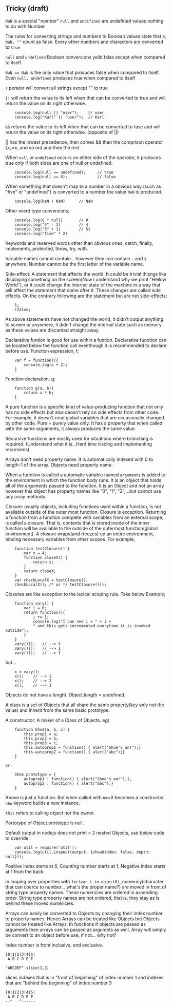 ## Tricky (draft)

`NaN` is a special "number"
`null` and `undifined` are undefined values nothing to do with Number.

The rules for converting strings and numbers to Boolean values state that `0, NaN, ""` count as false. Every other numbers and characters are converted to `true`

`null` and `undefined` Boolean conversions yeild false except when compared to itself.

`NaN == NaN` is the only value that produces false when compared to itself. Even `null, undefined` produces true when compared to itself

`!` perator will convert all strings except "" to true

`||` will return the value to its left when that can be converted to true and will return the value on its right otherwise.  
```
	console.log(null || "user"); 	// user
	console.log("Karl" || "user");	// Karl
```

`&&` returns the value to its left when that can be converted to fase and will return
the value on its right otherwise. (opposite of ||)

|| has the lowest precedence, then comes && then the comprison operator (>,==, and
so on) and then the rest

When `null` or `undefined` occurs on either side of the operator, it produces true
only if both sides are one of null or undefined.  
```
	console.log(null == undefined);		// true
	console.log(null == 0);				// false
```
When something that doesn't map to a number  in a obvious way (such as "five" or 
"undefined") is converted to a number the value `NaN` is produced.  
```
	console.log(NaN + NaN)		// NaN
```
Other wierd type conversions;  
```
	console.log(8 * null)		// 0
	console.log("5" - 1) 		// 4
	console.log("5" + 1)		// 51
	console.log("five" * 2)
```

Keywords and reserved words other than obvious ones;
catch, finally, implements, protected, throw, try, with.

Variable names cannot contain `.` however they can contain `-` and `$` anywhere.
Number cannot be the first letter of the variable name.

Side-effect: A statement that affects the world. It could be trivial thisngs like displaying something on the screen(Now I understand why we print "Hellow World"), or it could change the internal state of the machine in a way that will affect the statement that come after it. These changes are called side effects. On the contrary following are the statement but are not side-effects;  
```
	1;
	!false;
```
As above statements have not changed the world, it didn't output anything to screen or anywhere, it didn't change the internal state such as memory as these values are discarded straight away.

Declarative funtion is good for use within a funtion. Declarative function can be located below the function call eventhough it is recommended to declare before use.
Function expression, f;
```
	var f = function(){
		console.log(a + 2);
	}
```
Function declaration, g;
```
	function g(a, b){
		return a * b;
	}
```

A pure function is a specific kind of value-producing function that not only has no side effects but also deosn't rely on side effects from other code. For example, it doesn't read global variables that are occasionally changed by other code.  Pure = purely value only. It has a property that when called with the same arguments, it always produces the same value.

Recursive functions are mostly used for situations where branching is required.
(Understand what it is...Hard time tracing and implementing recursions)

Arrays don't need property name. It is automatically indexed with 0 to length-1 of the array.
Objects need property name.

When a function is called a automatic variable named `arguments` is added to the environment in which the function body runs. It is an object that holds all of the arguments passed to the function. It is an Object and not an array however this object has property names like "0", "1", "2",...but cannot use any array methods.

Closure: usually objects, including functions used within a function, is not available outside of the outer most function. Closure is exception. Returning a function from a function complete with variables from an external scope, is called a closure. That is, contents that is stored inside of the inner function will be available to the outside of the outermost function(global environment).
 A closure wraps(and freezes) up an entire environment, binding necessary variables from other scopes. For example;  
```
    function testClosure() {
        var x = 4;
        function closeX() {
            return x;
        }
        return closeX;
    }
    var checkLocalX = testClosure();
    checkLocalX(); /* or */ testClosure()();
```
Closures are like exception to the lexical scoping rule. Take below Example;  
```
    function vary() {
        var i = 0;
        return function(){
            i += 1;
            console.log("I can see i = " + i + 
            " and this gets incremented everytime it is invoked outside");
        }
    }
    vary()();   // --> 1
    vary()();   // --> 1
    vary()();   // --> 1  
```
but...  
```
    x = vary();
    x();    // --> 1
    x();    // --> 2
    x();    // --> 3
```

Objects do not have a lenght. Object.length = undefined.

A class is a set of Objects that all share the same property(key only not the value) and inherit from the same basic prototype.

A constructor: A maker of a Class of Objects. eg)  
```
    function Shoe(a, b, c) {
        this.prop1 = a;
        this.prop2 = b;
        this.prop3 = c;
        this.autoprop1 = function() { alert("Shoe's on!");}
        this.autoprop2 = function() { alert("abc");}
    }
```
    or;
```
    Shoe.prototype = {
        autoprop1 : function() { alert("Shoe's on!");},
        autoprop2 : function() { alert("abc");}
    }
```
Above is just a function. But when called with `new` it becomes a constructor.
`new` keyword builds a new instance.

`this` refers to calling object not the owner.

Portotype of Object.prototype is null.

Default output in nodejs does not print > 2 nested Objects, use below code to override.
```
    var util = require('util');
    console.log(util.inspect(output, {showHidden: false, depth: null}));
```  

Positive index starts at 0,
Counting number starts at 1,
Negative index starts at 1 from the back.

In looping over properties with `for(var i in object0)`, numericy(character that can coerce to number... what's the proper name?) are moved in front of string type property names. These numericies are ordered in ascending order. String type property names are not ordered, that is, they stay as is behind these moved numericies.

Arrays can easily be converted to Objects by changing their index number to property names. Hence Arrays can
be treated like Objects but Objects cannot be treated like Arrays.
In functions if objects are passed as arguments then arrays can be passed as argumets as well, Array will simply be convert to an object before use, if not... why not?

index number is front inclusive, end exclusive.  
```
|0|1|2|3|4|5|
 A B C D E F

"ABCDEF".slice(1,3)
```
slices indexes that is in "front of beginning" of index number 1 and indexes that are "behind the beginning" of index number 3
```
|0|1|2|3|4|5|
 A B C D E F
--^   ^------
```
